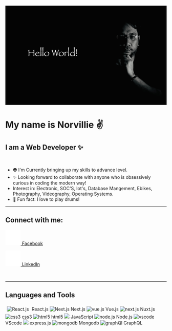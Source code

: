 ![Profile Picture](/assets//profile-pix.jpg)

# My name is Norvillie :v:

## I am a Web Developer :sparkles:

<br>

- :alien: I'm Currently bringing up my skills to advance level.
- :sparkles: Looking forward to collaborate with anyone who is obsessively curious in coding the modern way! 
-  Interest in: Electronic, SOC'S, Iot's, Database Mangement, Ebikes, Photography, Videography, Operating Systems.
-  :drum: Fun fact: I love to play drums!

---

## **Connect with me:**

[ ![facebook](assets/facebook.svg) Facebook ](https://www.facebook.com/norvillie.villaruel#gh-dark-mode-only)

[![LinkedIn](assets/linkedin.svg) LinkedIn](https://www.linkedin.com/in/norvillie-villaruel/#gh-dark-mode-only) 


<br>

---
## **Languages and Tools**
<img src="https://cdn.jsdelivr.net/gh/devicons/devicon/icons/react/react-original.svg" alt="React.js" width="26px" style="padding:5px"/> React.js 
<img src="https://cdn.jsdelivr.net/gh/devicons/devicon/icons/nextjs/nextjs-original-wordmark.svg" alt="Next.js" width="26px" style="background:white"/> Next.js
<img src="https://cdn.jsdelivr.net/gh/devicons/devicon/icons/vuejs/vuejs-plain-wordmark.svg" alt="vue.js" width="26px" style="background:white"/> Vue.js
<img src="https://cdn.jsdelivr.net/gh/devicons/devicon/icons/nuxtjs/nuxtjs-original.svg" width="26px" alt="next.js" /> Nuxt.js
<img src="https://cdn.jsdelivr.net/gh/devicons/devicon/icons/css3/css3-original.svg" width="26px" alt="css3" /> css3
<img src="https://cdn.jsdelivr.net/gh/devicons/devicon/icons/html5/html5-original.svg" width="26px" alt="html5"/> html5
<img src="https://cdn.jsdelivr.net/gh/devicons/devicon/icons/javascript/javascript-original.svg" width="26px" /> JavaScript
<img src="https://cdn.jsdelivr.net/gh/devicons/devicon/icons/nodejs/nodejs-original-wordmark.svg" width="26px" style="background:white" alt="node.js"/> Node.js
<img src="https://cdn.jsdelivr.net/gh/devicons/devicon/icons/vscode/vscode-original.svg" width="26px" alt="vscode" /> VScode
<img src="https://cdn.jsdelivr.net/gh/devicons/devicon/icons/express/express-original.svg" width="26px" style="background:white" all="express.js"/> express.js
<img src="https://cdn.jsdelivr.net/gh/devicons/devicon/icons/mongodb/mongodb-original.svg" width="26px" alt="mongodb" /> Mongodb
<img src="https://cdn.jsdelivr.net/gh/devicons/devicon/icons/graphql/graphql-plain.svg" width="26px" alt="graphQl"/> GraphQL


<br>
<br>